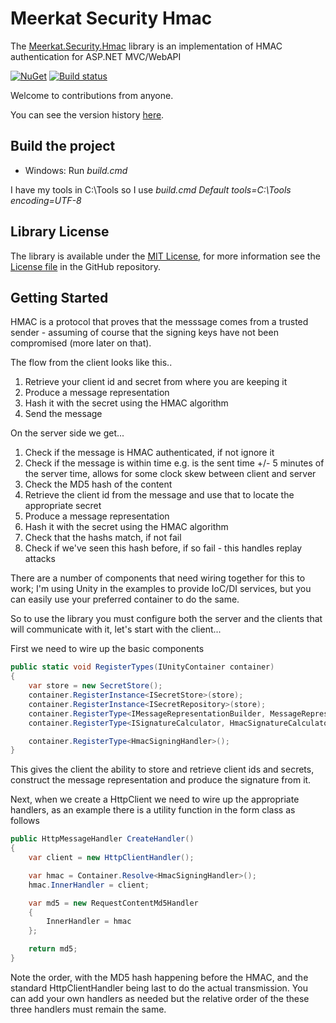 Meerkat Security Hmac
=====================

The [Meerkat.Security.Hmac](https://www.nuget.org/packages/Meerkat.Security.Hmac/) library is an implementation of HMAC authentication for ASP.NET MVC/WebAPI

[![NuGet](https://img.shields.io/nuget/v/Meerkat.Security.Hmac.svg)](https://www.nuget.org/packages/Meerkat.Security.Hmac/) 
[![Build status](https://ci.appveyor.com/api/projects/status/3a3t90hixblfii3p/branch/master?svg=true)](https://ci.appveyor.com/project/PaulHatcher/Meerkat.Security.Hmac/branch/master)


Welcome to contributions from anyone.

You can see the version history [here](RELEASE_NOTES.md).

## Build the project
* Windows: Run *build.cmd*

I have my tools in C:\Tools so I use *build.cmd Default tools=C:\Tools encoding=UTF-8*

## Library License

The library is available under the [MIT License](http://en.wikipedia.org/wiki/MIT_License), for more information see the [License file][1] in the GitHub repository.

 [1]: https://github.com/phatcher/Meerkat.Security.Hmac/blob/master/License.md

## Getting Started

HMAC is a protocol that proves that the messsage comes from a trusted sender - assuming of course that the signing keys have not been compromised (more later on that).

The flow from the client looks like this..

1. Retrieve your client id and secret from where you are keeping it
2. Produce a message representation 
3. Hash it with the secret using the HMAC algorithm
4. Send the message

On the server side we get...

1. Check if the message is HMAC authenticated, if not ignore it
2. Check if the message is within time e.g. is the sent time +/- 5 minutes of the server time, allows for some clock skew between client and server
3. Check the MD5 hash of the content
4. Retrieve the client id from the message and use that to locate the appropriate secret
5. Produce a message representation
6. Hash it with the secret using the HMAC algorithm
7. Check that the hashs match, if not fail
8. Check if we've seen this hash before, if so fail - this handles replay attacks

There are a number of components that need wiring together for this to work; I'm using Unity in the examples to provide IoC/DI services, but you can easily use your preferred 
container to do the same.

So to use the library you must configure both the server and the clients that will communicate with it, let's start with the client...

First we need to wire up the basic components
```c#
public static void RegisterTypes(IUnityContainer container)
{
    var store = new SecretStore();
    container.RegisterInstance<ISecretStore>(store);
    container.RegisterInstance<ISecretRepository>(store);
    container.RegisterType<IMessageRepresentationBuilder, MessageRepresentationBuilder>();
    container.RegisterType<ISignatureCalculator, HmacSignatureCalculator>();

    container.RegisterType<HmacSigningHandler>();
}
```
This gives the client the ability to store and retrieve client ids and secrets, construct the message representation and produce the signature from it.

Next, when we create a HttpClient we need to wire up the appropriate handlers, as an example there is a utility function in the form class as follows
```c#
public HttpMessageHandler CreateHandler()
{
    var client = new HttpClientHandler();

    var hmac = Container.Resolve<HmacSigningHandler>();
    hmac.InnerHandler = client;

    var md5 = new RequestContentMd5Handler
    {
        InnerHandler = hmac
    };

    return md5;
}
```
Note the order, with the MD5 hash happening before the HMAC, and the standard HttpClientHandler being last to do the actual transmission. You can add your own handlers as needed but 
the relative order of the these three handlers must remain the same.